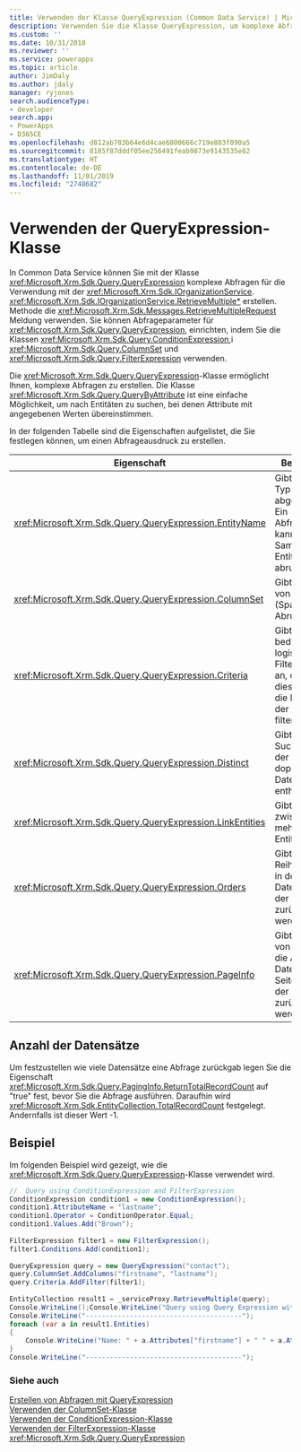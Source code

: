 ```yaml
---
title: Verwenden der Klasse QueryExpression (Common Data Service) | Microsoft Docs
description: Verwenden Sie die Klasse QueryExpression, um komplexe Abfragen für die Verwendung mit der Methode IOrganizationService.QueryBase oder der Nachricht RetrieveMultipleRequest zu erstellen.
ms.custom: ''
ms.date: 10/31/2018
ms.reviewer: ''
ms.service: powerapps
ms.topic: article
author: JimDaly
ms.author: jdaly
manager: ryjones
search.audienceType:
- developer
search.app:
- PowerApps
- D365CE
ms.openlocfilehash: d812ab783b64e6d4cae6800666c719e803f090a5
ms.sourcegitcommit: 8185f87dddf05ee256491feab9873e9143535e02
ms.translationtype: HT
ms.contentlocale: de-DE
ms.lasthandoff: 11/01/2019
ms.locfileid: "2748682"
---
```

# <a name="use-the-queryexpression-class"></a>Verwenden der QueryExpression-Klasse

In Common Data Service können Sie mit der Klasse <xref:Microsoft.Xrm.Sdk.Query.QueryExpression> komplexe Abfragen für die Verwendung mit der <xref:Microsoft.Xrm.Sdk.IOrganizationService>. <xref:Microsoft.Xrm.Sdk.IOrganizationService.RetrieveMultiple*> erstellen. Methode die <xref:Microsoft.Xrm.Sdk.Messages.RetrieveMultipleRequest> Meldung verwenden. Sie können Abfrageparameter für <xref:Microsoft.Xrm.Sdk.Query.QueryExpression>, einrichten, indem Sie die Klassen <xref:Microsoft.Xrm.Sdk.Query.ConditionExpression>,i <xref:Microsoft.Xrm.Sdk.Query.ColumnSet> und <xref:Microsoft.Xrm.Sdk.Query.FilterExpression> verwenden.  
  
 Die <xref:Microsoft.Xrm.Sdk.Query.QueryExpression>-Klasse ermöglicht Ihnen, komplexe Abfragen zu erstellen. Die Klasse <xref:Microsoft.Xrm.Sdk.Query.QueryByAttribute> ist eine einfache Möglichkeit, um nach Entitäten zu suchen, bei denen Attribute mit angegebenen Werten übereinstimmen.  
  
 In der folgenden Tabelle sind die Eigenschaften aufgelistet, die Sie festlegen können, um einen Abfrageausdruck zu erstellen.  
  
|Eigenschaft|Beschreibung|  
|--------------|-----------------|  
|<xref:Microsoft.Xrm.Sdk.Query.QueryExpression.EntityName>|Gibt an, welcher Typ von Entität abgerufen wird. Ein Abfrageausdruck kann nur eine Sammlung eines Entitätstyps abrufen.|  
|<xref:Microsoft.Xrm.Sdk.Query.QueryExpression.ColumnSet>|Gibt den Satz von Attributen (Spalten) für den Abruf an.|  
|<xref:Microsoft.Xrm.Sdk.Query.QueryExpression.Criteria>|Gibt komplexe bedingte und logische Filterausdrücke an, oder legt diese fest, die die Ergebnisse der Abfrage filtern.|  
|<xref:Microsoft.Xrm.Sdk.Query.QueryExpression.Distinct>|Gibt an, ob die Suchergebnisse der Abfrage doppelte Datensätze enthalten.|  
|<xref:Microsoft.Xrm.Sdk.Query.QueryExpression.LinkEntities>|Gibt die Links zwischen mehreren Entitätstypen an.|  
|<xref:Microsoft.Xrm.Sdk.Query.QueryExpression.Orders>|Gibt die Reihenfolge an, in der die Datensätze von der Abfrage zurückgegeben werden.|  
|<xref:Microsoft.Xrm.Sdk.Query.QueryExpression.PageInfo>|Gibt die Anzahl von Seiten und die Anzahl der Datensätze pro Seite an, die von der Abfrage zurückgegeben werden.|  
  
<a name="record_count"></a>   
## <a name="record-count"></a>Anzahl der Datensätze  
 Um festzustellen wie viele Datensätze eine Abfrage zurückgab legen Sie die Eigenschaft <xref:Microsoft.Xrm.Sdk.Query.PagingInfo.ReturnTotalRecordCount> auf "true" fest, bevor Sie die Abfrage ausführen. Daraufhin wird <xref:Microsoft.Xrm.Sdk.EntityCollection.TotalRecordCount> festgelegt. Andernfalls ist dieser Wert -1.  
  
## <a name="example"></a>Beispiel  
 Im folgenden Beispiel wird gezeigt, wie die <xref:Microsoft.Xrm.Sdk.Query.QueryExpression>-Klasse verwendet wird.  
  
```csharp  
//  Query using ConditionExpression and FilterExpression  
ConditionExpression condition1 = new ConditionExpression();  
condition1.AttributeName = "lastname";  
condition1.Operator = ConditionOperator.Equal;  
condition1.Values.Add("Brown");              
  
FilterExpression filter1 = new FilterExpression();  
filter1.Conditions.Add(condition1);  
  
QueryExpression query = new QueryExpression("contact");  
query.ColumnSet.AddColumns("firstname", "lastname");  
query.Criteria.AddFilter(filter1);  
  
EntityCollection result1 = _serviceProxy.RetrieveMultiple(query);  
Console.WriteLine();Console.WriteLine("Query using Query Expression with ConditionExpression and FilterExpression");  
Console.WriteLine("---------------------------------------");  
foreach (var a in result1.Entities)  
{  
    Console.WriteLine("Name: " + a.Attributes["firstname"] + " " + a.Attributes["lastname"]);  
}  
Console.WriteLine("---------------------------------------");  
```  
  
### <a name="see-also"></a>Siehe auch  
 [Erstellen von Abfragen mit QueryExpression](build-queries-with-queryexpression.md)   
 [Verwenden der ColumnSet-Klasse](use-the-columnset-class.md)   
 [Verwenden der ConditionExpression-Klasse](use-conditionexpression-class.md)   
 [Verwenden der FilterExpression-Klasse](use-filterexpression-class.md)   
 <xref:Microsoft.Xrm.Sdk.Query.QueryExpression>